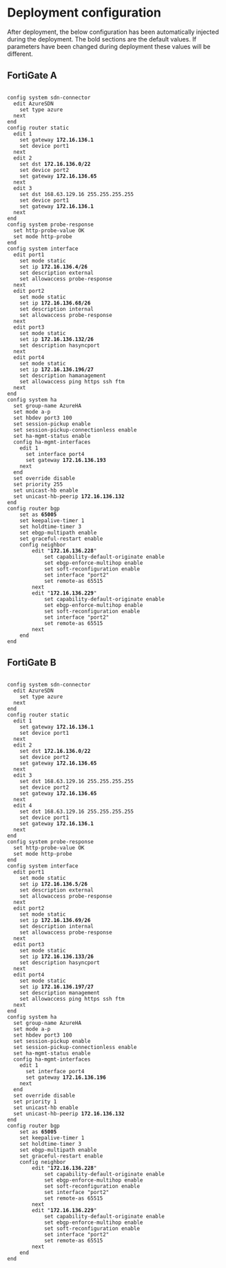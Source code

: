 # Deployment configuration

After deployment, the below configuration has been automatically injected during the deployment. The bold sections are the default values. If parameters have been changed during deployment these values will be different.

## FortiGate A

<pre><code>
config system sdn-connector
  edit AzureSDN
    set type azure
  next
end
config router static
  edit 1
    set gateway <b>172.16.136.1</b>
    set device port1
  next
  edit 2
    set dst <b>172.16.136.0/22</b>
    set device port2
    set gateway <b>172.16.136.65</b>
  next
  edit 3
    set dst 168.63.129.16 255.255.255.255
    set device port1
    set gateway <b>172.16.136.1</b>
  next
end
config system probe-response
  set http-probe-value OK
  set mode http-probe
end
config system interface
  edit port1
    set mode static
    set ip <b>172.16.136.4/26</b>
    set description external
    set allowaccess probe-response
  next
  edit port2
    set mode static
    set ip <b>172.16.136.68/26</b>
    set description internal
    set allowaccess probe-response
  next
  edit port3
    set mode static
    set ip <b>172.16.136.132/26</b>
    set description hasyncport
  next
  edit port4
    set mode static
    set ip <b>172.16.136.196/27</b>
    set description hamanagement
    set allowaccess ping https ssh ftm
  next
end
config system ha
  set group-name AzureHA
  set mode a-p
  set hbdev port3 100
  set session-pickup enable
  set session-pickup-connectionless enable
  set ha-mgmt-status enable
  config ha-mgmt-interfaces
    edit 1
      set interface port4
      set gateway <b>172.16.136.193</b>
    next
  end
  set override disable
  set priority 255
  set unicast-hb enable
  set unicast-hb-peerip <b>172.16.136.132</b>
end
config router bgp
    set as <b>65005</b>
    set keepalive-timer 1
    set holdtime-timer 3
    set ebgp-multipath enable
    set graceful-restart enable
    config neighbor
        edit "<b>172.16.136.228</b>"
            set capability-default-originate enable
            set ebgp-enforce-multihop enable
            set soft-reconfiguration enable
            set interface "port2"
            set remote-as 65515
        next
        edit "<b>172.16.136.229</b>"
            set capability-default-originate enable
            set ebgp-enforce-multihop enable
            set soft-reconfiguration enable
            set interface "port2"
            set remote-as 65515
        next
    end
end
</code></pre>

## FortiGate B

<pre><code>
config system sdn-connector
  edit AzureSDN
    set type azure
  next
end
config router static
  edit 1
    set gateway <b>172.16.136.1</b>
    set device port1
  next
  edit 2
    set dst <b>172.16.136.0/22</b>
    set device port2
    set gateway <b>172.16.136.65</b>
  next
  edit 3
    set dst 168.63.129.16 255.255.255.255
    set device port2
    set gateway <b>172.16.136.65</b>
  next
  edit 4
    set dst 168.63.129.16 255.255.255.255
    set device port1
    set gateway <b>172.16.136.1</b>
  next
end
config system probe-response
  set http-probe-value OK
  set mode http-probe
end
config system interface
  edit port1
    set mode static
    set ip <b>172.16.136.5/26</b>
    set description external
    set allowaccess probe-response
  next
  edit port2
    set mode static
    set ip <b>172.16.136.69/26</b>
    set description internal
    set allowaccess probe-response
  next
  edit port3
    set mode static
    set ip <b>172.16.136.133/26</b>
    set description hasyncport
  next
  edit port4
    set mode static
    set ip <b>172.16.136.197/27</b>
    set description management
    set allowaccess ping https ssh ftm
  next
end
config system ha
  set group-name AzureHA
  set mode a-p
  set hbdev port3 100
  set session-pickup enable
  set session-pickup-connectionless enable
  set ha-mgmt-status enable
  config ha-mgmt-interfaces
    edit 1
      set interface port4
      set gateway <b>172.16.136.196</b>
    next
  end
  set override disable
  set priority 1
  set unicast-hb enable
  set unicast-hb-peerip <b>172.16.136.132</b>
end
config router bgp
    set as <b>65005</b>
    set keepalive-timer 1
    set holdtime-timer 3
    set ebgp-multipath enable
    set graceful-restart enable
    config neighbor
        edit "<b>172.16.136.228</b>"
            set capability-default-originate enable
            set ebgp-enforce-multihop enable
            set soft-reconfiguration enable
            set interface "port2"
            set remote-as 65515
        next
        edit "<b>172.16.136.229</b>"
            set capability-default-originate enable
            set ebgp-enforce-multihop enable
            set soft-reconfiguration enable
            set interface "port2"
            set remote-as 65515
        next
    end
end
</code></pre>
